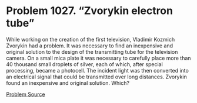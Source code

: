 # Problem 1027. “Zvorykin electron tube”

While working on the creation of the first television, Vladimir Kozmich Zvorykin had a problem. It was necessary to find an inexpensive and original solution to the design of the transmitting tube for the television camera. On a small mica plate it was necessary to carefully place more than 40 thousand small droplets of silver, each of which, after special processing, became a photocell. The incident light was then converted into an electrical signal that could be transmitted over long distances. Zvorykin found an inexpensive and original solution. Which?

[Problem Source](https://www.trizland.ru/tasks/5470/)
